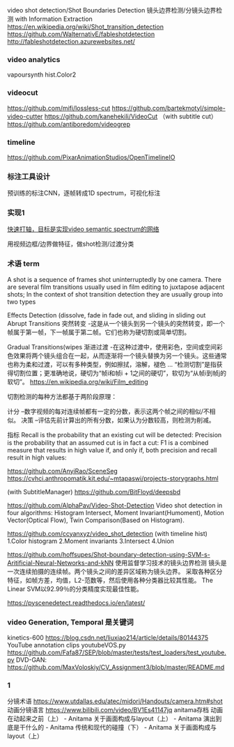 video shot detection/Shot Boundaries Detection
镜头边界检测/分镜头边界检测
with Information Extraction
https://en.wikipedia.org/wiki/Shot_transition_detection
https://github.com/WalternativE/fableshotdetection
http://fableshotdetection.azurewebsites.net/

### video analytics
vapoursynth hist.Color2

### videocut
https://github.com/mifi/lossless-cut
https://github.com/bartekmotyl/simple-video-cutter
https://github.com/kanehekili/VideoCut
（with subtitle cut）https://github.com/antiboredom/videogrep

### timeline
https://github.com/PixarAnimationStudios/OpenTimelineIO

### 标注工具设计
预训练的标注CNN，逐帧转成1D spectrum，可视化标注

### 实现1
[快速打轴，目标是实现video semantic spectrum的网络](https://www.bilibili.com/video/BV1ps411b7as?p=2)

用视频边框/边界做特征，做shot检测/过渡分类

### 术语 term
A shot is a sequence of frames shot uninterruptedly by one camera. There are several film transitions usually used in film editing to juxtapose adjacent shots; In the context of shot transition detection they are usually group into two types

Effects Detection
(dissolve, fade in fade out, and sliding in sliding out
Abrupt Transitions
突然转变 -这是从一个镜头到另一个镜头的突然转变，即一个帧属于第一帧，下一帧属于第二帧。它们也称为硬切割或简单切割。

Gradual Transitions(wipes
渐进过渡 -在这种过渡中，使用彩色，空间或空间彩色效果将两个镜头组合在一起，从而逐渐将一个镜头替换为另一个镜头。这些通常也称为柔和过渡，可以有多种类型，例如擦拭，溶解，褪色 ...
“检测切割”是指获得切割位置；更准确地说，硬切为“帧i和帧i + 1之间的硬切”，软切为“从帧i到帧j的软切”。
https://en.wikipedia.org/wiki/Film_editing


切割检测的每种方法都基于两阶段原理：

计分 –数字视频的每对连续帧都有一定的分数，表示这两个帧之间的相似/不相似。
决策 –评估先前计算出的所有分数，如果认为分数较高，则检测为削减。

指标
Recall is the probability that an existing cut will be detected:
Precision is the probability that an assumed cut is in fact a cut:
F1 is a combined measure that results in high value if, and only if, both precision and recall result in high values:

https://github.com/AnyiRao/SceneSeg
https://cvhci.anthropomatik.kit.edu/~mtapaswi/projects-storygraphs.html

(with SubtitleManager)
https://github.com/BitFloyd/deepsbd

https://github.com/AlphaPav/Video-Shot-Detection
Video shot detection in four algorithms: Histogram Intersect, Moment Invariant(Humoment), Motion Vector(Optical Flow), Twin Comparison(Based on Histogram).

https://github.com/ccyanxyz/video_shot_detection
(with timeline hist)
1.Color histogram
2.Moment invariants
3.Intersect
4.Union

https://github.com/hoffsupes/Shot-boundary-detection-using-SVM-s-Aritificial-Neural-Networks-and-kNN
使用监督学习技术的镜头边界检测
镜头是一次连续拍摄的连续帧。两个镜头之间的差异区域称为镜头边界。
采取各种区分特征，如帧方差，均值，L2-范数等，然后使用各种分类器比较其性能。
The Linear SVM以92.99％的分类精度实现最佳性能。

https://pyscenedetect.readthedocs.io/en/latest/


### video Generation, Temporal 是关键词
kinetics-600 https://blog.csdn.net/liuxiao214/article/details/80144375
YouTube annotation clips
youtubeVOS.py
https://github.com/Fafa87/SEP/blob/master/tests/test_loaders/test_youtube.py
DVD-GAN: https://github.com/MaxVoloskiy/CV_Assignment3/blob/master/README.md

### 1
分镜术语 https://www.utdallas.edu/atec/midori/Handouts/camera.htm#shot
动画分镜语言 https://www.bilibili.com/video/BV1Es41147jq
anitama存档
动画在动起来之前（上） - Anitama
关于画面构成与layout（上） - Anitama
演出到底是干什么的 - Anitama
传统和现代的碰撞（下） - Anitama
关于画面构成与layout（上）
